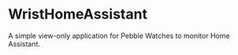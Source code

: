 # WristHomeAssistant

A simple view-only application for Pebble Watches to monitor Home Assistant. 
